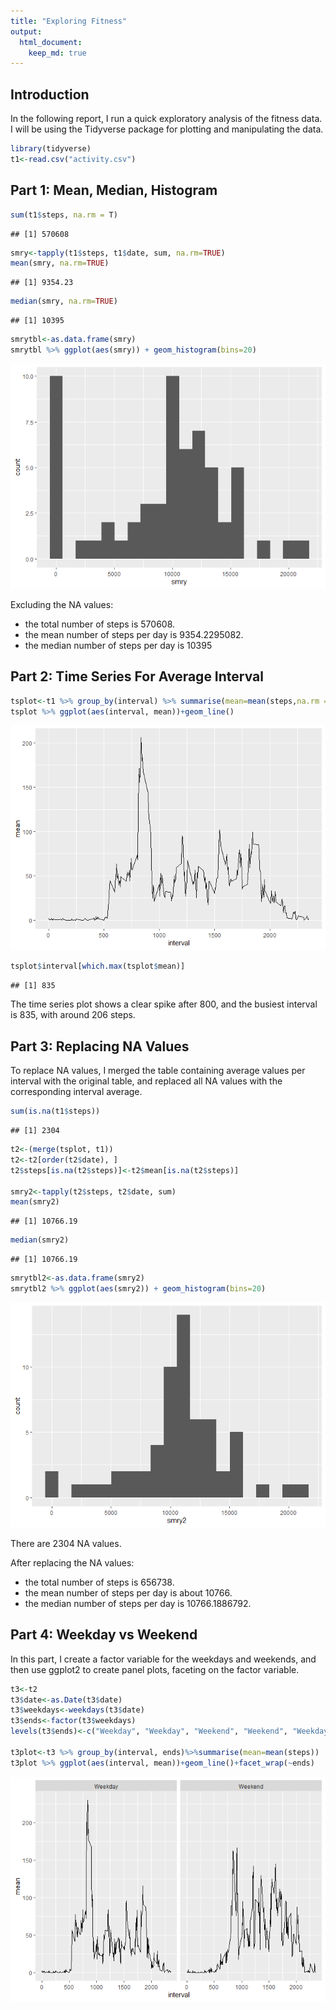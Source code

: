 ```yaml
---
title: "Exploring Fitness"
output: 
  html_document:
    keep_md: true
---
```





## Introduction

In the following report, I run a quick exploratory analysis of the fitness data.
I will be using the Tidyverse package for plotting and manipulating the data.


```r
library(tidyverse)
t1<-read.csv("activity.csv")
```

## Part 1: Mean, Median, Histogram 


```r
sum(t1$steps, na.rm = T)
```

```
## [1] 570608
```

```r
smry<-tapply(t1$steps, t1$date, sum, na.rm=TRUE)
mean(smry, na.rm=TRUE)
```

```
## [1] 9354.23
```

```r
median(smry, na.rm=TRUE)
```

```
## [1] 10395
```

```r
smrytbl<-as.data.frame(smry)
smrytbl %>% ggplot(aes(smry)) + geom_histogram(bins=20)
```

![](proj1_files/figure-html/Part1-1.png)<!-- -->

Excluding the NA values:

- the total number of steps is 570608. 
- the  mean number of steps per day is 9354.2295082. 
- the median number of steps per day is 10395

## Part 2: Time Series For Average Interval


```r
tsplot<-t1 %>% group_by(interval) %>% summarise(mean=mean(steps,na.rm = T)) 
tsplot %>% ggplot(aes(interval, mean))+geom_line()
```

![](proj1_files/figure-html/Part2-1.png)<!-- -->

```r
tsplot$interval[which.max(tsplot$mean)]
```

```
## [1] 835
```

The time series plot shows a clear spike after 800, and the busiest interval is 835, 
with around 206 steps.

## Part 3: Replacing NA Values

To replace NA values, I merged the table containing average values per interval with the original table, and replaced all NA values with the corresponding interval average.


```r
sum(is.na(t1$steps))
```

```
## [1] 2304
```

```r
t2<-(merge(tsplot, t1))
t2<-t2[order(t2$date), ]
t2$steps[is.na(t2$steps)]<-t2$mean[is.na(t2$steps)]

smry2<-tapply(t2$steps, t2$date, sum)
mean(smry2)
```

```
## [1] 10766.19
```

```r
median(smry2)
```

```
## [1] 10766.19
```

```r
smrytbl2<-as.data.frame(smry2)
smrytbl2 %>% ggplot(aes(smry2)) + geom_histogram(bins=20)
```

![](proj1_files/figure-html/Part3-1.png)<!-- -->

There are 2304 NA values.

After replacing the NA values:

- the total number of steps is 656738. 
- the  mean number of steps per day is about 10766. 
- the median number of steps per day is 10766.1886792.


## Part 4: Weekday vs Weekend

In this part, I create a factor variable for the weekdays and weekends, and then use ggplot2 to create panel plots, faceting on the factor variable.


```r
t3<-t2
t3$date<-as.Date(t3$date)
t3$weekdays<-weekdays(t3$date)
t3$ends<-factor(t3$weekdays)
levels(t3$ends)<-c("Weekday", "Weekday", "Weekend", "Weekend", "Weekday", "Weekday", "Weekday")

t3plot<-t3 %>% group_by(interval, ends)%>%summarise(mean=mean(steps))
t3plot %>% ggplot(aes(interval, mean))+geom_line()+facet_wrap(~ends)
```

![](proj1_files/figure-html/Part4-1.png)<!-- -->
